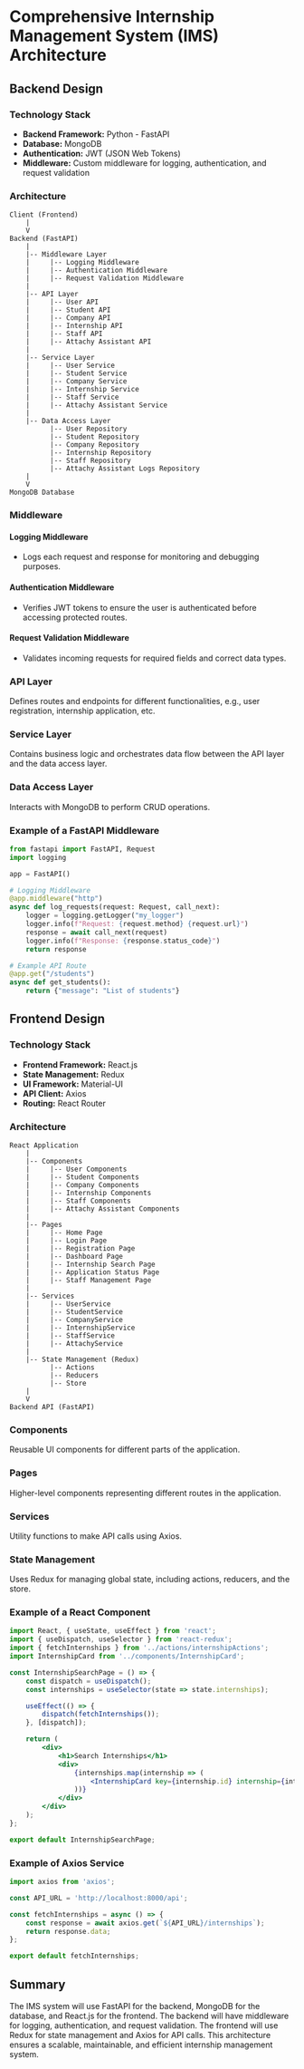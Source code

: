 # Comprehensive Internship Management System (IMS) Architecture

## Backend Design

### Technology Stack

- **Backend Framework:** Python - FastAPI
- **Database:** MongoDB
- **Authentication:** JWT (JSON Web Tokens)
- **Middleware:** Custom middleware for logging, authentication, and request validation

### Architecture

```plaintext
Client (Frontend)
    |
    V
Backend (FastAPI)
    |
    |-- Middleware Layer
    |     |-- Logging Middleware
    |     |-- Authentication Middleware
    |     |-- Request Validation Middleware
    |
    |-- API Layer
    |     |-- User API
    |     |-- Student API
    |     |-- Company API
    |     |-- Internship API
    |     |-- Staff API
    |     |-- Attachy Assistant API
    |
    |-- Service Layer
    |     |-- User Service
    |     |-- Student Service
    |     |-- Company Service
    |     |-- Internship Service
    |     |-- Staff Service
    |     |-- Attachy Assistant Service
    |
    |-- Data Access Layer
          |-- User Repository
          |-- Student Repository
          |-- Company Repository
          |-- Internship Repository
          |-- Staff Repository
          |-- Attachy Assistant Logs Repository
    |
    V
MongoDB Database
```

### Middleware

#### Logging Middleware

- Logs each request and response for monitoring and debugging purposes.

#### Authentication Middleware

- Verifies JWT tokens to ensure the user is authenticated before accessing protected routes.

#### Request Validation Middleware

- Validates incoming requests for required fields and correct data types.

### API Layer

Defines routes and endpoints for different functionalities, e.g., user registration, internship application, etc.

### Service Layer

Contains business logic and orchestrates data flow between the API layer and the data access layer.

### Data Access Layer

Interacts with MongoDB to perform CRUD operations.

### Example of a FastAPI Middleware

```python
from fastapi import FastAPI, Request
import logging

app = FastAPI()

# Logging Middleware
@app.middleware("http")
async def log_requests(request: Request, call_next):
    logger = logging.getLogger("my_logger")
    logger.info(f"Request: {request.method} {request.url}")
    response = await call_next(request)
    logger.info(f"Response: {response.status_code}")
    return response

# Example API Route
@app.get("/students")
async def get_students():
    return {"message": "List of students"}
```

## Frontend Design

### Technology Stack

- **Frontend Framework:** React.js
- **State Management:** Redux
- **UI Framework:** Material-UI
- **API Client:** Axios
- **Routing:** React Router

### Architecture

```plaintext
React Application
    |
    |-- Components
    |     |-- User Components
    |     |-- Student Components
    |     |-- Company Components
    |     |-- Internship Components
    |     |-- Staff Components
    |     |-- Attachy Assistant Components
    |
    |-- Pages
    |     |-- Home Page
    |     |-- Login Page
    |     |-- Registration Page
    |     |-- Dashboard Page
    |     |-- Internship Search Page
    |     |-- Application Status Page
    |     |-- Staff Management Page
    |
    |-- Services
    |     |-- UserService
    |     |-- StudentService
    |     |-- CompanyService
    |     |-- InternshipService
    |     |-- StaffService
    |     |-- AttachyService
    |
    |-- State Management (Redux)
          |-- Actions
          |-- Reducers
          |-- Store
    |
    V
Backend API (FastAPI)
```

### Components

Reusable UI components for different parts of the application.

### Pages

Higher-level components representing different routes in the application.

### Services

Utility functions to make API calls using Axios.

### State Management

Uses Redux for managing global state, including actions, reducers, and the store.

### Example of a React Component

```jsx
import React, { useState, useEffect } from 'react';
import { useDispatch, useSelector } from 'react-redux';
import { fetchInternships } from '../actions/internshipActions';
import InternshipCard from '../components/InternshipCard';

const InternshipSearchPage = () => {
    const dispatch = useDispatch();
    const internships = useSelector(state => state.internships);

    useEffect(() => {
        dispatch(fetchInternships());
    }, [dispatch]);

    return (
        <div>
            <h1>Search Internships</h1>
            <div>
                {internships.map(internship => (
                    <InternshipCard key={internship.id} internship={internship} />
                ))}
            </div>
        </div>
    );
};

export default InternshipSearchPage;
```

### Example of Axios Service

```jsx
import axios from 'axios';

const API_URL = 'http://localhost:8000/api';

const fetchInternships = async () => {
    const response = await axios.get(`${API_URL}/internships`);
    return response.data;
};

export default fetchInternships;
```

## Summary

The IMS system will use FastAPI for the backend, MongoDB for the database, and React.js for the frontend. The backend will have middleware for logging, authentication, and request validation. The frontend will use Redux for state management and Axios for API calls. This architecture ensures a scalable, maintainable, and efficient internship management system.
